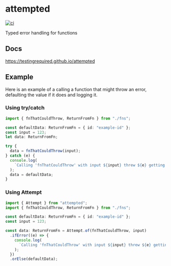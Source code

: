 # attempted

[![ci](https://github.com/testingrequired/attempted/actions/workflows/ci.yml/badge.svg)](https://github.com/testingrequired/attempted/actions/workflows/ci.yml)

Typed error handling for functions

## Docs

https://testingrequired.github.io/attempted

## Example

Here is an example of a calling a function that might throw an error, defaulting the value if it does and logging it.

### Using try/catch

```typescript
import { fnThatCouldThrow, ReturnFromFn } from "./fns";

const defaultData: ReturnFromFn = { id: "example-id" };
const input = 123;
let data: ReturnFromFn;

try {
  data = fnThatCouldThrow(input);
} catch (e) {
  console.log(
    `Calling 'fnThatCouldThrow' with input ${input} threw ${e} getting default value ${defaultData}`
  );
  data = defaultData;
}
```

### Using Attempt

```typescript
import { Attempt } from "attempted";
import { fnThatCouldThrow, ReturnFromFn } from "./fns";

const defaultData: ReturnFromFn = { id: "example-id" };
const input = 123;

const data: ReturnFromFn = Attempt.of(fnThatCouldThrow, input)
  .ifError((e) => {
    console.log(
      `Calling 'fnThatCouldThrow' with input ${input} threw ${e} getting default value ${defaultData}`
    );
  })
  .orElse(defaultData);
```
